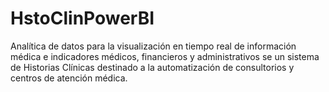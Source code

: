 # HstoClinPowerBI
Analítica de datos para la visualización en tiempo real de información médica e indicadores médicos, financieros y administrativos se un sistema de Historias Clínicas destinado a la automatización de consultorios y centros de atención médica. 

